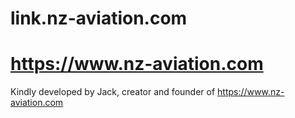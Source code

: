 # link.nz-aviation.com
# https://www.nz-aviation.com
Kindly developed by Jack, creator and founder of https://www.nz-aviation.com 
